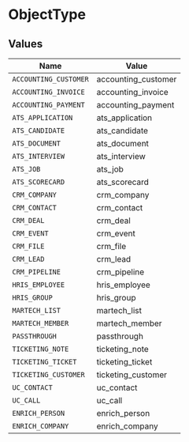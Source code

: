 # ObjectType


## Values

| Name                  | Value                 |
| --------------------- | --------------------- |
| `ACCOUNTING_CUSTOMER` | accounting_customer   |
| `ACCOUNTING_INVOICE`  | accounting_invoice    |
| `ACCOUNTING_PAYMENT`  | accounting_payment    |
| `ATS_APPLICATION`     | ats_application       |
| `ATS_CANDIDATE`       | ats_candidate         |
| `ATS_DOCUMENT`        | ats_document          |
| `ATS_INTERVIEW`       | ats_interview         |
| `ATS_JOB`             | ats_job               |
| `ATS_SCORECARD`       | ats_scorecard         |
| `CRM_COMPANY`         | crm_company           |
| `CRM_CONTACT`         | crm_contact           |
| `CRM_DEAL`            | crm_deal              |
| `CRM_EVENT`           | crm_event             |
| `CRM_FILE`            | crm_file              |
| `CRM_LEAD`            | crm_lead              |
| `CRM_PIPELINE`        | crm_pipeline          |
| `HRIS_EMPLOYEE`       | hris_employee         |
| `HRIS_GROUP`          | hris_group            |
| `MARTECH_LIST`        | martech_list          |
| `MARTECH_MEMBER`      | martech_member        |
| `PASSTHROUGH`         | passthrough           |
| `TICKETING_NOTE`      | ticketing_note        |
| `TICKETING_TICKET`    | ticketing_ticket      |
| `TICKETING_CUSTOMER`  | ticketing_customer    |
| `UC_CONTACT`          | uc_contact            |
| `UC_CALL`             | uc_call               |
| `ENRICH_PERSON`       | enrich_person         |
| `ENRICH_COMPANY`      | enrich_company        |